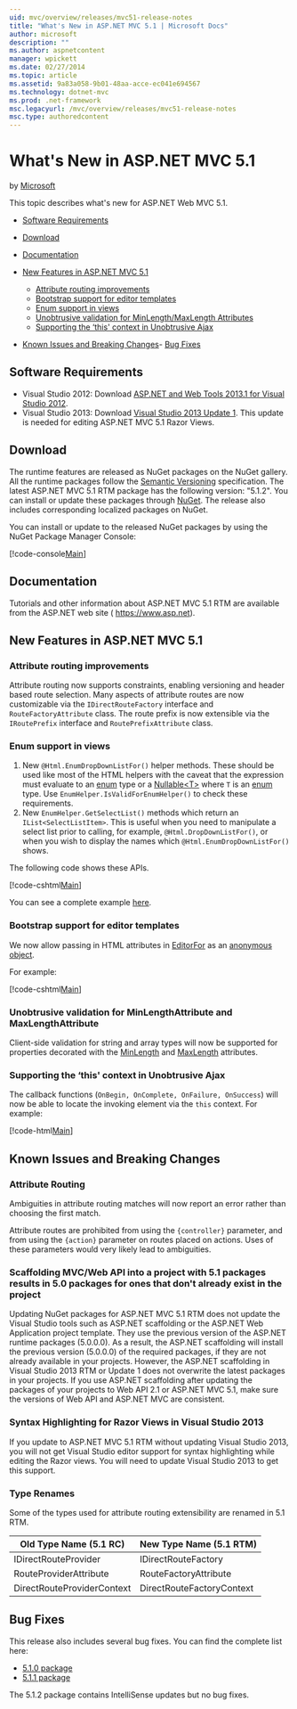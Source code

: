 ```yaml
---
uid: mvc/overview/releases/mvc51-release-notes
title: "What's New in ASP.NET MVC 5.1 | Microsoft Docs"
author: microsoft
description: ""
ms.author: aspnetcontent
manager: wpickett
ms.date: 02/27/2014
ms.topic: article
ms.assetid: 9a83a058-9b01-48aa-acce-ec041e694567
ms.technology: dotnet-mvc
ms.prod: .net-framework
msc.legacyurl: /mvc/overview/releases/mvc51-release-notes
msc.type: authoredcontent
---
```

What's New in ASP.NET MVC 5.1
====================
by [Microsoft](https://github.com/microsoft)

This topic describes what's new for ASP.NET Web MVC 5.1.

- [Software Requirements](#SoftwareRequirements)
- [Download](#download)
- [Documentation](#documentation)
- [New Features in ASP.NET MVC 5.1](#new-features)

    - [Attribute routing improvements](#AttributeRouting)
    - [Bootstrap support for editor templates](#Bootstrap)
    - [Enum support in views](#Enum)
    - [Unobtrusive validation for MinLength/MaxLength Attributes](#Unobtrusive)
    - [Supporting the ‘this' context in Unobtrusive Ajax](#thisContext)
- [Known Issues and Breaking Changes](#KnownBreakingChanges)- [Bug Fixes](#bug-fixes)

<a id="SoftwareRequirements"></a>
## Software Requirements

- Visual Studio 2012: Download [ASP.NET and Web Tools 2013.1 for Visual Studio 2012](https://go.microsoft.com/fwlink/?LinkId=390062).
- Visual Studio 2013: Download [Visual Studio 2013 Update 1](https://go.microsoft.com/fwlink/?LinkId=390064). This update is needed for editing ASP.NET MVC 5.1 Razor Views.

<a id="download"></a>
## Download

The runtime features are released as NuGet packages on the NuGet gallery. All the runtime packages follow the [Semantic Versioning](http://semver.org/) specification. The latest ASP.NET MVC 5.1 RTM package has the following version: "5.1.2". You can install or update these packages through [NuGet](http://www.nuget.org/packages/Microsoft.AspNet.Mvc/). The release also includes corresponding localized packages on NuGet.

You can install or update to the released NuGet packages by using the NuGet Package Manager Console:

[!code-console[Main](mvc51-release-notes/samples/sample1.cmd)]

<a id="documentation"></a>
## Documentation

Tutorials and other information about ASP.NET MVC 5.1 RTM are available from the ASP.NET web site ( https://www.asp.net). 

<a id="new-features"></a>
## New Features in ASP.NET MVC 5.1

<a id="AttributeRouting"></a>

### Attribute routing improvements

 Attribute routing now supports constraints, enabling versioning and header based route selection. Many aspects of attribute routes are now customizable via the `IDirectRouteFactory` interface and `RouteFactoryAttribute` class. The route prefix is now extensible via the `IRoutePrefix` interface and `RoutePrefixAttribute` class. 

<a id="Enum"></a>

### Enum support in views

1. New `@Html.EnumDropDownListFor()` helper methods. These should be used like most of the HTML helpers with the caveat that the expression must evaluate to an [enum](https://msdn.microsoft.com/en-us/library/cc138362.aspx) type or a [Nullable&lt;T&gt;](https://msdn.microsoft.com/en-us/library/2cf62fcy.aspx) where `T` is an [enum](https://msdn.microsoft.com/en-us/library/cc138362.aspx) type. Use `EnumHelper.IsValidForEnumHelper()` to check these requirements.
2. New `EnumHelper.GetSelectList()` methods which return an `IList<SelectListItem>`. This is useful when you need to manipulate a select list prior to calling, for example, `@Html.DropDownListFor()`, or when you wish to display the names which `@Html.EnumDropDownListFor()` shows.

The following code shows these APIs.

[!code-cshtml[Main](mvc51-release-notes/samples/sample2.cshtml)]

You can see a complete example [here](https://aspnet.codeplex.com/SourceControl/latest#Samples/MVC/EnumSample/).

<a id="Bootstrap"></a>

### Bootstrap support for editor templates

We now allow passing in HTML attributes in [EditorFor](https://msdn.microsoft.com/en-us/library/system.web.mvc.html.editorextensions.editorfor(v=vs.100).aspx) as an [anonymous object](https://msdn.microsoft.com/en-us/library/bb397696.aspx).

For example:

[!code-cshtml[Main](mvc51-release-notes/samples/sample3.cshtml)]

<a id="Unobtrusive"></a>

### Unobtrusive validation for MinLengthAttribute and MaxLengthAttribute

Client-side validation for string and array types will now be supported for properties decorated with the [MinLength](https://msdn.microsoft.com/en-us/library/system.componentmodel.dataannotations.minlengthattribute(v=vs.110).aspx) and [MaxLength](https://msdn.microsoft.com/en-us/library/system.componentmodel.dataannotations.maxlengthattribute(v=vs.110).aspx) attributes.

<a id="thisContext"></a>

### Supporting the ‘this' context in Unobtrusive Ajax

The callback functions (`OnBegin, OnComplete, OnFailure, OnSuccess`) will now be able to locate the invoking element via the `this` context. For example:

[!code-html[Main](mvc51-release-notes/samples/sample4.html)]

<a id="KnownBreakingChanges"></a>

## Known Issues and Breaking Changes

### Attribute Routing

Ambiguities in attribute routing matches will now report an error rather than choosing the first match.

Attribute routes are prohibited from using the `{controller}` parameter, and from using the `{action}` parameter on routes placed on actions. Uses of these parameters would very likely lead to ambiguities. 

### Scaffolding MVC/Web API into a project with 5.1 packages results in 5.0 packages for ones that don't already exist in the project

Updating NuGet packages for ASP.NET MVC 5.1 RTM does not update the Visual Studio tools such as ASP.NET scaffolding or the ASP.NET Web Application project template. They use the previous version of the ASP.NET runtime packages (5.0.0.0). As a result, the ASP.NET scaffolding will install the previous version (5.0.0.0) of the required packages, if they are not already available in your projects. However, the ASP.NET scaffolding in Visual Studio 2013 RTM or Update 1 does not overwrite the latest packages in your projects. If you use ASP.NET scaffolding after updating the packages of your projects to Web API 2.1 or ASP.NET MVC 5.1, make sure the versions of Web API and ASP.NET MVC are consistent. 

### Syntax Highlighting for Razor Views in Visual Studio 2013

If you update to ASP.NET MVC 5.1 RTM without updating Visual Studio 2013, you will not get Visual Studio editor support for syntax highlighting while editing the Razor views. You will need to update Visual Studio 2013 to get this support. 

### Type Renames

Some of the types used for attribute routing extensibility are renamed in 5.1 RTM.

| **Old Type Name (5.1 RC)** | **New Type Name (5.1 RTM)** |
| --- | --- |
| IDirectRouteProvider | IDirectRouteFactory |
| RouteProviderAttribute | RouteFactoryAttribute |
| DirectRouteProviderContext | DirectRouteFactoryContext |

<a id="bug-fixes"></a>
## Bug Fixes

This release also includes several bug fixes. You can find the complete list here:

- [5.1.0 package](https://aspnetwebstack.codeplex.com/workitem/list/advanced?keyword=&amp;status=Closed&amp;type=All&amp;priority=All&amp;release=v5.1%20Preview|v5.1%20RTM&amp;assignedTo=All&amp;component=MVC&amp;sortField=AssignedTo&amp;sortDirection=Ascending&amp;page=0&amp;reasonClosed=Fixed)
- [5.1.1 package](https://aspnetwebstack.codeplex.com/workitem/list/advanced?keyword=&amp;status=All&amp;type=All&amp;priority=All&amp;release=v5.1.1%20RTM&amp;assignedTo=All&amp;component=MVC&amp;sortField=AssignedTo&amp;sortDirection=Ascending&amp;page=0&amp;reasonClosed=Fixed)

The 5.1.2 package contains IntelliSense updates but no bug fixes.